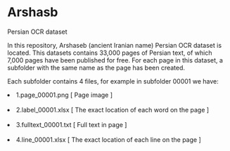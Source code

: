 # Arshasb
Persian OCR dataset

In this repository, Arshaseb (ancient Iranian name) Persian OCR dataset  is located.
This datasets contains 33,000 pages of Persian text, of which 7,000 pages have been published for free.
For each page in this dataset, a subfolder with the same name as the page has been created.

Each subfolder contains 4 files, for example in subfolder 00001 we have:</br>
  <ui>
    <li>1.page_00001.png [ Page image ] </li></br>
    <li>2.label_00001.xlsx [ The exact location of each word on the page ]</li></br>
    <li>3.fulltext_00001.txt [ Full text in page ]</li></br>
    <li>4.line_00001.xlsx [ The exact location of each line on the page ]</li></br>
  </ui>
    
